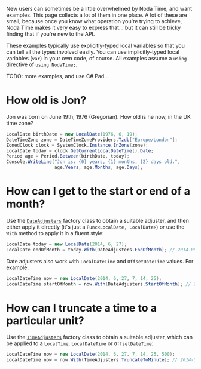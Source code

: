 New users can sometimes be a little overwhelmed by Noda Time, and want examples. This
page collects a lot of them in one place. A lot of these are small, because once you
know what operation you're trying to achieve, Noda Time makes it very easy to express
that... but it can still be tricky finding that if you're new to the API.

These examples typically use explicitly-typed local variables so that you can tell
all the types involved easily. You can use implicitly-typed local variables (`var`)
in your own code, of course. All examples assume a `using` directive of `using NodaTime;`.

TODO: more examples, and use C# Pad...

How old is Jon?
====

Jon was born on June 19th, 1976 (Gregorian). How old is he now, in the UK time zone?

```csharp
LocalDate birthDate = new LocalDate(1976, 6, 19);
DateTimeZone zone = DateTimeZoneProviders.Tzdb["Europe/London"];
ZonedClock clock = SystemClock.Instance.InZone(zone);
LocalDate today = clock.GetCurrentLocalDateTime().Date;
Period age = Period.Between(birthDate, today);
Console.WriteLine("Jon is: {0} years, {1} months, {2} days old.",
                  age.Years, age.Months, age.Days);
```

How can I get to the start or end of a month?
====

Use the [`DateAdjusters`](../api/NodaTime.DateAdjusters.yml) factory class to obtain a suitable adjuster, and then either apply it
directly (it's just a `Func<LocalDate, LocalDate>`) or use the `With` method to apply it in a fluent
style:

```csharp
LocalDate today = new LocalDate(2014, 6, 27);
LocalDate endOfMonth = today.With(DateAdjusters.EndOfMonth); // 2014-06-30
```

Date adjusters also work with `LocalDateTime` and `OffsetDateTime` values. For example:

```csharp
LocalDateTime now = new LocalDate(2014, 6, 27, 7, 14, 25);
LocalDateTime startOfMonth = now.With(DateAdjusters.StartOfMonth); // 2014-06-01T07:14:25
```

How can I truncate a time to a particular unit?
====

Use the [`TimeAdjusters`](../api/NodaTime.TimeAdjusters.yml) factory class to obtain a suitable adjuster, which can be applied to a
`LocalTime`, `LocalDateTime` or `OffsetDateTime`:

```csharp
LocalDateTime now = new LocalDate(2014, 6, 27, 7, 14, 25, 500);
LocalDateTime now = now.With(TimeAdjusters.TruncateToMinute); // 2014-06-27T07:14:00
```
